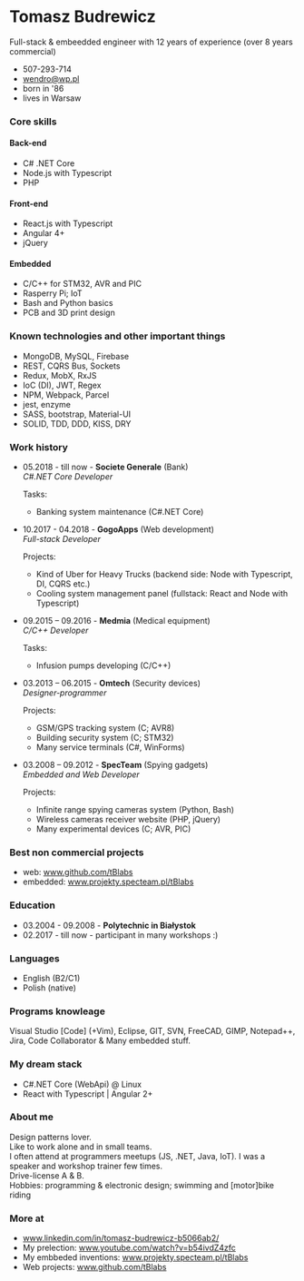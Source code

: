 # Tomasz Budrewicz
Full-stack & embeedded engineer with 12 years of experience (over 8 years commercial)

- 507-293-714
- wendro@wp.pl
- born in '86
- lives in Warsaw

### Core skills

#### Back-end
- C# .NET Core
- Node.js with Typescript
- PHP

#### Front-end
- React.js with Typescript
- Angular 4+
- jQuery

#### Embedded
- C/C++ for STM32, AVR and PIC
- Rasperry Pi; IoT
- Bash and Python basics
- PCB and 3D print design

### Known technologies and other important things
- MongoDB, MySQL, Firebase
- REST, CQRS Bus, Sockets
- Redux, MobX, RxJS
- IoC (DI), JWT, Regex
- NPM, Webpack, Parcel
- jest, enzyme
- SASS, bootstrap, Material-UI
- SOLID, TDD, DDD, KISS, DRY

### Work history
- 05.2018 - till now - **Societe Generale** (Bank)  
  *C#.NET Core Developer*  

  Tasks:
  - Banking system maintenance (C#.NET Core)
  
- 10.2017 - 04.2018 - **GogoApps** (Web development)  
  *Full-stack Developer*  

  Projects:
  - Kind of Uber for Heavy Trucks (backend side: Node with Typescript, DI, CQRS etc.)  
  - Cooling system management panel (fullstack: React and Node with Typescript)
  
- 09.2015 – 09.2016 - **Medmia** (Medical equipment)  
  *C/C++ Developer*  

  Tasks:
  - Infusion pumps developing (C/C++)
  
- 03.2013 – 06.2015 - **Omtech** (Security devices)  
  *Designer-programmer*  

  Projects:
  - GSM/GPS tracking system (C; AVR8)  
  - Building security system (C; STM32)  
  - Many service terminals (C#, WinForms)
  
- 03.2008 – 09.2012 - **SpecTeam** (Spying gadgets)  
  *Embedded and Web Developer*  

  Projects:
  - Infinite range spying cameras system (Python, Bash)  
  - Wireless cameras receiver website (PHP, jQuery)  
  - Many experimental devices (C; AVR, PIC)
  
### Best non commercial projects
- web: www.github.com/tBlabs
- embedded: www.projekty.specteam.pl/tBlabs

### Education

- 03.2004 - 09.2008 - **Polytechnic in Białystok**
- 02.2017 - till now - participant in many workshops :)

### Languages

- English (B2/C1)
- Polish (native)

### Programs knowleage

Visual Studio [Code] (+Vim), Eclipse, GIT, SVN, FreeCAD, GIMP, Notepad++, Jira, Code Collaborator & Many embedded stuff.

### My dream stack

- C#.NET Core (WebApi) @ Linux
- React with Typescript | Angular 2+

### About me

Design patterns lover.  
Like to work alone and in small teams.  
I often attend at programmers meetups (JS, .NET, Java, IoT). I was a speaker and workshop trainer few times.  
Drive-license A & B.  
Hobbies: programming & electronic design; swimming and [motor]bike riding

### More at
- www.linkedin.com/in/tomasz-budrewicz-b5066ab2/
- My prelection: www.youtube.com/watch?v=b54ivdZ4zfc
- My embbeded inventions: www.projekty.specteam.pl/tBlabs
- Web projects: www.github.com/tBlabs
